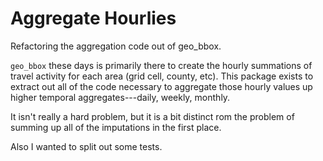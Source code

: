 # Aggregate Hourlies

Refactoring the aggregation code out of geo_bbox.

`geo_bbox` these days is primarily there to create the hourly
summations of travel activity for each area (grid cell, county, etc).
This package exists to extract out all of the code necessary to
aggregate those hourly values up higher temporal aggregates---daily,
weekly, monthly.

It isn't really a hard problem, but it is a bit distinct rom the
problem of summing up all of the imputations in the first place.

Also I wanted to split out some tests.

